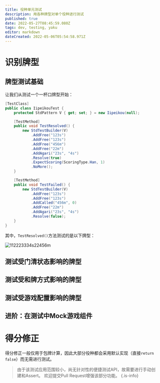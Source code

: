 ```yaml
---
title: 役种单元测试
description: 用各种牌型对单个役种进行测试
published: true
date: 2022-05-27T08:45:59.080Z
tags: dev, testing, yaku
editor: markdown
dateCreated: 2022-05-06T05:54:58.971Z
---
```


# 识别牌型

## 牌型测试基础

让我们从测试一个一杯口牌型开始：

```cs
[TestClass]
public class IipeikouTest {
    protected StdPattern V { get; set; } = new Iipeikou(null);

    [TestMethod]
    public void TestResolved() {
        new StdTestBuilder(V)
            .AddFree("123s")
            .AddFree("123s")
            .AddFree("456m")
            .AddFree("22m")
            .AddAgari("23s", "4s")
            .Resolve(true)
            .ExpectScoring(ScoringType.Han, 1)
            .NoMore();
    }

    [TestMethod]
    public void TestFailed() {
        new StdTestBuilder(V)
            .AddFree("123s")
            .AddFree("123s")
            .AddCalled("456m", 0)
            .AddFree("22m")
            .AddAgari("23s", "4s")
            .Resolve(false);
    }
}
```
其中，`TestResolved()`方法测试的是以下牌型：

![112223334s22456m](https://mj.ero.fyi/112223334s22456m)

## 测试受门清状态影响的牌型

## 测试受和牌方式影响的牌型

## 测试受游戏配置影响的牌型

## 进阶：在测试中Mock游戏组件

# 得分修正

得分修正一般仅用于包牌计算，因此大部分役种都会采用默认实现（直接`return false`）而无需进行测试。

> 由于该测试应用范围较小，尚无针对性的便捷测试API，故需要进行手动创建和Assert。
欢迎提交Pull Request增强该部分功能。
{.is-info}